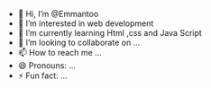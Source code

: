 - 👋 Hi, I’m @Emmantoo
- 👀 I’m interested in web development 
- 🌱 I’m currently learning Html ,css and Java Script
- 💞️ I’m looking to collaborate on ...
- 📫 How to reach me ...
- 😄 Pronouns: ...
- ⚡ Fun fact: ...

<!---
Emmantoo/Emmantoo is a ✨ special ✨ repository because its `README.md` (this file) appears on your GitHub profile.
You can click the Preview link to take a look at your changes.
--->
